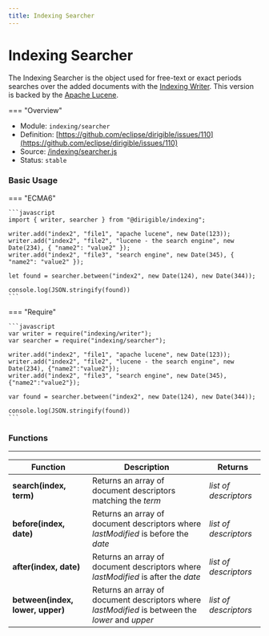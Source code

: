 ```yaml
---
title: Indexing Searcher
---
```


Indexing Searcher
===

The Indexing Searcher is the object used for free-text or exact periods searches over the added documents with the [Indexing Writer](../writer). This version is backed by the [Apache Lucene](http://lucene.apache.org/).

=== "Overview"
- Module: `indexing/searcher`
- Definition: [https://github.com/eclipse/dirigible/issues/110](https://github.com/eclipse/dirigible/issues/110)
- Source: [/indexing/searcher.js](https://github.com/eclipse/dirigible/blob/master/components/api-indexing/src/main/resources/META-INF/dirigible/indexing/searcher.js)
- Status: `stable`


### Basic Usage

=== "ECMA6"

    ```javascript
    import { writer, searcher } from "@dirigible/indexing";

    writer.add("index2", "file1", "apache lucene", new Date(123));
    writer.add("index2", "file2", "lucene - the search engine", new Date(234), { "name2": "value2" });
    writer.add("index2", "file3", "search engine", new Date(345), { "name2": "value2" });

    let found = searcher.between("index2", new Date(124), new Date(344));

    console.log(JSON.stringify(found))
    ```

=== "Require"

    ```javascript
    var writer = require("indexing/writer");
    var searcher = require("indexing/searcher");

    writer.add("index2", "file1", "apache lucene", new Date(123));
    writer.add("index2", "file2", "lucene - the search engine", new Date(234), {"name2":"value2"});
    writer.add("index2", "file3", "search engine", new Date(345), {"name2":"value2"});

    var found = searcher.between("index2", new Date(124), new Date(344));

    console.log(JSON.stringify(found))
    ```

### Functions

---

Function     | Description | Returns
------------ | ----------- | --------
**search(index, term)**   | Returns an array of document descriptors matching the *term* | *list of descriptors*
**before(index, date)**   | Returns an array of document descriptors where *lastModified* is before the *date* | *list of descriptors*
**after(index, date)**   | Returns an array of document descriptors where *lastModified* is after the *date* | *list of descriptors*
**between(index, lower, upper)**   | Returns an array of document descriptors where *lastModified* is between the *lower* and *upper* | *list of descriptors*

